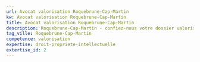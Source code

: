 ```yaml
---
url: Avocat valorisation Roquebrune-Cap-Martin
kw: Avocat valorisation Roquebrune-Cap-Martin
title: Avocat valorisation Roquebrune-Cap-Martin
description: Roquebrune-Cap-Martin - confiez-nous votre dossier valorisation
tag_ville: Roquebrune-Cap-Martin
competence: valorisation
expertise: droit-propriete-intellectuelle
extertise_id: 2
---
```

